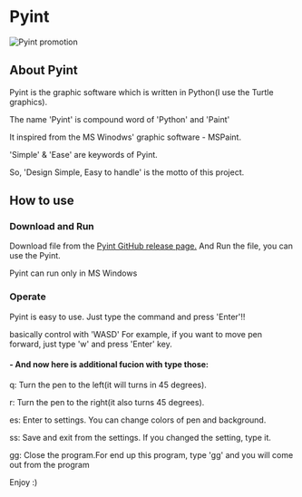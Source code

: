 # Pyint

![Pyint promotion](https://user-images.githubusercontent.com/87603390/126505106-3018c5e3-27bf-4e29-8c89-0d11e9df3b9a.png)

## About Pyint

Pyint is the graphic software which is written in Python(I use the Turtle graphics).

The name 'Pyint' is compound word of 'Python' and 'Paint'

It inspired from the MS Winodws' graphic software - MSPaint.

'Simple' & 'Ease' are keywords of Pyint.

So, 'Design Simple, Easy to handle' is the motto of this project.

## How to use

### Download and Run

Download file from the [Pyint GitHub release page.](https://github.com/adam-p/markdown-here/wiki/Markdown-Cheatsheet#lines)
And Run the file, you can use the Pyint.

Pyint can run only in MS Windows

### Operate

Pyint is easy to use. Just type the command and press 'Enter'!!

basically control with 'WASD'
For example, if you want to move pen forward, just type 'w' and press 'Enter' key.

#### - And now here is additional fucion with type those:

q: Turn the pen to the left(it will turns in 45 degrees).

r: Turn the pen to the right(it also turns 45 degrees).

es: Enter to settings. You can change colors of pen and background.

ss: Save and exit from the settings. If you changed the setting, type it.

gg: Close the program.For end up this program, type 'gg' and you will come out from the program


Enjoy :)
